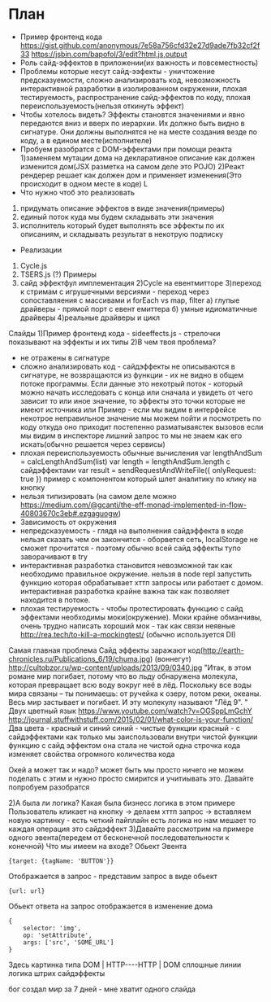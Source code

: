 # План
 - Пример фронтенд кода https://gist.github.com/anonymous/7e58a756cfd32e27d9ade7fb32cf2f33 https://jsbin.com/bapofol/3/edit?html,js,output
 - Роль сайд-эффектов в приложении(их важность и повсеместность)
 - Проблемы которые несут сайд-ээфекты - уничтожение предсказуемости, сложно анализировать код, невозможность интерактивной разработки в изолированном окружении, плохая тестируемость, распространение сайд-эффектов по коду, плохая переиспользуемость(нельзя откинуть эффект)
 - Чтобы хотелось видеть? Эффекты становтся значениями и явно передаются вниз и вверх по иерархии. Их должно быть видно в сигнатуре. Они должны выполнятся не на месте создания везде по коду, а в едином месте(исполнителе)
 - Пробуем разобратся с DOM-эффектами при помощи реакта
  1)заменяем мутации дома на декларативное описание как должен изменится дом(JSX разметка на самом деле это POJO)
  2)Реакт рендерер решает как должен дом и применяет изменения(Это происходит в одном месте в коде)
L
 - Что нужно чтоб это реализовать
  1) придумать описание эффектов в виде значения(примеры)
  2) единый поток куда мы будем складывать эти значения
  3) исполнитель который будет выполнять все эффекты по их описаниям, и складывать результат в некотрую подписку
  - Реализации
   1) Cycle.js
   2) TSERS.js (?)
Примеры
1) сайд эффектфул имплементация
2)Cycle на евентмитторе
3)переход к стримам с игрушечными версиями - переход через сопоставляения с массивами и forEach vs map, filter
а) глупые драйверы - прямой порт с евент емиттера
б) умные идиоматичные драйверы 
4)реальные драйверы и цикл

Слайды
1)Пример фронтенд кода - sideeffects.js - стрелочки показывают на эффекты и их типы
2)В чем твоя проблема?
- не отражены в сигнатуре
 - сложно анализировать код - сайдэффекты не описываются в сигнатуре, не возвращаются из функции - их не видно в общем потоке программы. Если данные это некотрый поток - который можно   начать исследовать с конца или сначала и увидеть от чего зависит то или иное значение, то эффекты это точки которые не имеют источника или 
  Пример - если мы видим в интерфейсе некотрое неправильное значение мы можем пойти и посмотреть по коду откуда оно приходит постепенно разматываястек вызовов
  если мы видим в инспекторе лишний запрос то мы не знаем как его искать(обычно решается через сервисы)
 - плохая переиспользуемость
    обычные вычисления
    var lengthAndSum = calcLengthAndSum(list)
    var length = lengthAndSum.length
    с сайдэффектами
    var result = sendRequestAndWriteFile({ onlyRequest: true })
    пример с компонентом который шлет аналитику по клику на кнопку
 - нельзя типизировать (на самом деле можно https://medium.com/@gcanti/the-eff-monad-implemented-in-flow-40803670c3eb#.ezgaguogw)
- Зависимость от окружения
 - непредсказуемость - глядя на выполнения сайдэффекта в коде нельзя сказать чем он закончится - оборвется сеть, localStorage не сможет прочитатся - поэтому обычно всей сайд эффекты тупо заворачивают в try 
 - интерактивная разработка становится невозможной так как необходимо правильное окружение. нельзя в node repl запустить функцию которая обрабатывает хттп запросы или работает с домом. интерактивная разработка крайне важна так как позволяет находится в потоке. 
 - плохая тестируемость - чтобы протестировать функцию с сайд эффектами необходимы моки(окружение). Моки крайне обманчивы, очень трудно написать хороший мок - так как связи неявные
http://rea.tech/to-kill-a-mockingtest/ (обычно используется DI)

Самая главная проблема
Сайд эффекты заражают код(http://earth-chronicles.ru/Publications_6/19/chuma.jpg)
(воннегут) http://cultobzor.ru/wp-content/uploads/2013/09/0340.jpg
"Итак, в этом романе мир погибает, потому что во льду обнаружена молекула, которая превращает всю воду вокруг неё в лёд. Поскольку все воды мира связаны – ты понимаешь: от ручейка к озеру, потом реки, океаны. Весь мир застывает и погибает. И эту молекулу называют "Лёд 9". "
Двух цветный язык https://www.youtube.com/watch?v=OGSppLmGchY http://journal.stuffwithstuff.com/2015/02/01/what-color-is-your-function/
Два цвета - красный и синий
синий - чистые функции
красный - с сайдэффектами
как только мы заиспользовали внутри чистой функции функцию с сайд эффектом она стала не чистой
одна строчка кода изменяет свойства огромного количества кода

Окей а может так и надо? может быть мы просто ничего не можем поделать с этим и нужно просто смирится и учитиывать это. Давайте попробуем разобратся

2)А была ли логика? Какая была бизнесс логика в этом примере
  Пользователь кликает на кнопку -> делаем хттп запрос -> вставляем новую картинку - есть четкий пайплайн есть логика но нам мешает то каждая операция это сайдэффект
3)Давайте рассмотрим на примере одного эвента(передем от бесконечной последовательности к конечной)
Что мы имеем на входе?
Обьект Эвента 
```
{target: {tagName: 'BUTTON'}}
```
Отображается в запрос - представим запрос в виде обьект
```
{url: url}
```
Обьект ответа на запрос отображается в изменение дома
```
{
    selector: 'img', 
    op: 'setAttribute',
    args: ['src', 'SOME_URL']
}
```
Здесь картинка типа
DOM 
|
HTTP----HTTP
         |
        DOM
сплошные линии логика  штрих сайдэффекты

бог создал мир за 7 дней - мне хватит одного слайда